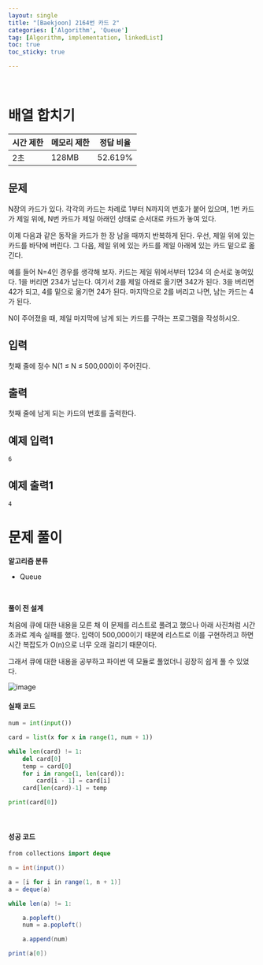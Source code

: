 ```yaml
---
layout: single
title: "[Baekjoon] 2164번 카드 2"
categories: ['Algorithm', 'Queue']
tag: [Algorithm, implementation, linkedList]
toc: true
toc_sticky: true

---
```


<br>

# 배열 합치기

| 시간 제한 | 메모리 제한 | 정답 비율 |
| --------- | ----------- | --------- |
| 2초       | 128MB       | 52.619%   |

## 문제

N장의 카드가 있다. 각각의 카드는 차례로 1부터 N까지의 번호가 붙어 있으며, 1번 카드가 제일 위에, N번 카드가 제일 아래인 상태로 순서대로 카드가 놓여 있다.

이제 다음과 같은 동작을 카드가 한 장 남을 때까지 반복하게 된다. 우선, 제일 위에 있는 카드를 바닥에 버린다. 그 다음, 제일 위에 있는 카드를 제일 아래에 있는 카드 밑으로 옮긴다.

예를 들어 N=4인 경우를 생각해 보자. 카드는 제일 위에서부터 1234 의 순서로 놓여있다. 1을 버리면 234가 남는다. 여기서 2를 제일 아래로 옮기면 342가 된다. 3을 버리면 42가 되고, 4를 밑으로 옮기면 24가 된다. 마지막으로 2를 버리고 나면, 남는 카드는 4가 된다.

N이 주어졌을 때, 제일 마지막에 남게 되는 카드를 구하는 프로그램을 작성하시오.

## 입력

첫째 줄에 정수 N(1 ≤ N ≤ 500,000)이 주어진다.

## 출력

첫째 줄에 남게 되는 카드의 번호를 출력한다.

## 예제 입력1

```
6
```

## 예제 출력1

```
4
```



# 문제 풀이

**알고리즘 분류**

- Queue

<br>

**풀이 전 설계**

처음에 큐에 대한 내용을 모른 채 이 문제를 리스트로 풀려고 했으나 아래 사진처럼 시간초과로 계속 실패를 했다. 입력이 500,000이기 때문에 리스트로 이를 구현하려고 하면 시간 복잡도가 O(n)으로 너무 오래 걸리기 때문이다.

그래서 큐에 대한 내용을 공부하고 파이썬 덱 모듈로 풀었더니 굉장히 쉽게 풀 수 있었다.



![image](https://user-images.githubusercontent.com/79521972/154880949-26480182-a0ba-4134-b27a-f64f7e476298.png)

#### 실패 코드

```python
num = int(input())

card = list(x for x in range(1, num + 1))

while len(card) != 1:
    del card[0]
    temp = card[0]
    for i in range(1, len(card)):
        card[i - 1] = card[i]
    card[len(card)-1] = temp

print(card[0])
```

<br>

#### 성공 코드

```java
from collections import deque

n = int(input())

a = [i for i in range(1, n + 1)]
a = deque(a)

while len(a) != 1:

    a.popleft()
    num = a.popleft()

    a.append(num)

print(a[0])
```
















